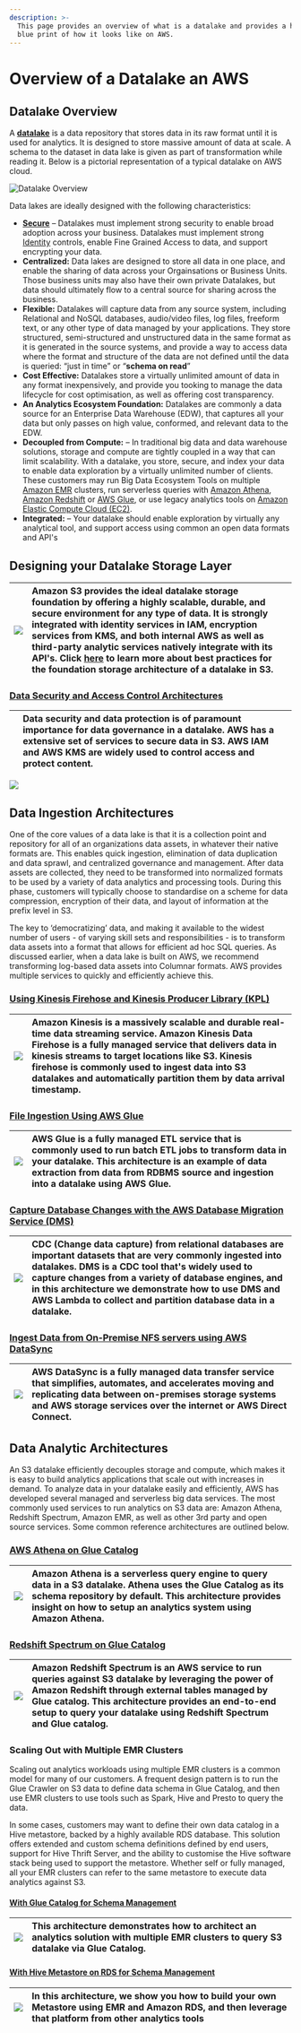 ```yaml
---
description: >-
  This page provides an overview of what is a datalake and provides a highlevel
  blue print of how it looks like on AWS.
---
```


# Overview of a Datalake an AWS

## Datalake Overview

A [**datalake**](https://en.wikipedia.org/wiki/Data_lake) is a data repository that stores data in its raw format until it is used for analytics. It is designed to store massive amount of data at scale. A schema to the dataset in data lake is given as part of transformation while reading it. Below is a pictorial representation of a typical datalake on AWS cloud.

![Datalake Overview](.gitbook/assets/data-lake-overview.png)

Data lakes are ideally designed with the following characteristics:

* [**Secure**](https://en.wikipedia.org/wiki/Data_security) – Datalakes must implement strong security to enable broad adoption across your business. Datalakes must implement strong [Identity](https://aws.amazon.com/iam) controls, enable Fine Grained Access to data, and support encrypting your data. 
* **Centralized:**  Data lakes are designed to store all data in one place, and enable the sharing of data across your Orgainsations or Business Units. Those business units may also have their own private Datalakes, but data should ultimately flow to a central source for sharing across the business.
* **Flexible:** Datalakes will capture data from any source system, including Relational and NoSQL databases, audio/video files, log files, freeform text, or any other type of data managed by your applications. They store structured, semi-structured and unstructured data in the same format as it is generated in the source systems, and provide a way to access data where the format and structure of the data are not defined until the data is queried: “just in time” or “**schema on read**”
* **Cost Effective:** Datalakes store a virtually unlimited amount of data in any format inexpensively, and provide you tooking to manage the data lifecycle for cost optimisation, as well as offering cost transparency.
* **An Analytics Ecosystem Foundation:** Datalakes are commonly a data source for an Enterprise Data Warehouse \(EDW\), that captures all your data but only passes on high value, conformed, and relevant data to the EDW.
* **Decoupled from Compute:** – In traditional big data and data warehouse solutions, storage and compute are tightly coupled in a way that can limit scalability. With a datalake, you store, secure, and index your data to enable data exploration by a virtually unlimited number of clients. These customers may run Big Data Ecosystem Tools on multiple [Amazon EMR](https://aws.amazon.com/emr/) clusters, run serverless queries with [Amazon Athena](https://aws.amazon.com/athena), [Amazon Redshift](https://aws.amazon.com/redshift) or [AWS Glue](https://aws.amazon.com/glue), or use legacy analytics tools on [Amazon Elastic Compute Cloud \(EC2\)](https://aws.amazon.com/ec2).
* **Integrated:** – Your datalake should enable exploration by virtually any analytical tool, and support access using common an open data formats and API's

## Designing your Datalake Storage Layer

| [![](.gitbook/assets/thumbnail%20%281%29.png)](datalake-storage-architecture/storage-foundation.md) | Amazon S3 provides the ideal datalake storage foundation by offering a highly scalable, durable, and secure environment for any type of data. It is strongly integrated with identity services in IAM, encryption services from KMS, and both internal AWS as well as third-party analytic services natively integrate with its API's. Click [here](datalake-storage-architecture/storage-foundation.md) to learn more about best practices for the foundation storage architecture of a datalake in S3. |
| :--- | :--- |


### [Data Security and Access Control Architectures](data-security-and-access-control-architecture/data-security-and-access-control-using-iam.md)

|  | Data security and data protection is of paramount importance for data governance in a datalake. AWS has a extensive set of services to secure data in S3. AWS IAM and AWS KMS are widely used to control access and protect content. |
| :--- | :--- |


![](.gitbook/assets/thumbnail%20%287%29.png)

## Data Ingestion Architectures

One of the core values of a data lake is that it is a collection point and repository for all of an organizations data assets, in whatever their native formats are. This enables quick ingestion, elimination of data duplication and data sprawl, and centralized governance and management. After data assets are collected, they need to be transformed into normalized formats to be used by a variety of data analytics and processing tools. During this phase, customers will typically choose to standardise on a scheme for data compression, encryption of their data, and layout of information at the prefix level in S3.

The key to ‘democratizing’ data, and making it available to the widest number of users - of varying skill sets and responsibilities - is to transform data assets into a format that allows for efficient ad hoc SQL queries. As discussed earlier, when a data lake is built on AWS, we recommend transforming log-based data assets into Columnar formats. AWS provides multiple services to quickly and efficiently achieve this.

### [Using Kinesis Firehose and Kinesis Producer Library \(KPL\)](data-ingestion/kinesis-firehose-and-kpl.md)

| [![](.gitbook/assets/thumbnail%20%282%29.png)](data-ingestion/kinesis-firehose-and-kpl.md) | Amazon Kinesis is a massively scalable and durable real-time data streaming service. Amazon Kinesis Data Firehose is a fully managed service that delivers data in kinesis streams to target locations like S3. Kinesis firehose is commonly used to ingest data into S3 datalakes and automatically partition them by data arrival timestamp. |
| :--- | :--- |


### [File Ingestion Using AWS Glue](data-ingestion/aws-glue.md)

| [![](.gitbook/assets/thumbnail%20%288%29.png)](data-ingestion/aws-glue.md) | AWS Glue is a fully managed ETL service that is commonly used to run batch ETL jobs to transform data in your datalake. This architecture is an example of data extraction from data from RDBMS source and ingestion into a datalake using AWS Glue. |
| :--- | :--- |


### [Capture Database Changes with the AWS Database Migration Service \(DMS\)](data-ingestion/dms-and-lambda.md)

| [![](.gitbook/assets/thumbnail%20%285%29.png)](data-ingestion/dms-and-lambda.md) | CDC \(Change data capture\) from relational databases are important datasets that are very commonly ingested into datalakes. DMS is a CDC tool that's widely used to capture changes from a variety of database engines, and in this architecture we demonstrate how to use DMS and AWS Lambda to collect and partition database data in a datalake. |
| :--- | :--- |


### [Ingest Data from On-Premise NFS servers using AWS DataSync](data-ingestion/aws-datasync-on-prem-nfs.md)

| [![](.gitbook/assets/thumbnail.png)](data-ingestion/aws-datasync-on-prem-nfs.md) | AWS DataSync is a fully managed data transfer service that simplifies, automates, and accelerates moving and replicating data between on-premises storage systems and AWS storage services over the internet or AWS Direct Connect. |
| :--- | :--- |


## Data Analytic Architectures

An S3 datalake efficiently decouples storage and compute, which makes it is easy to build analytics applications that scale out with increases in demand. To analyze data in your datalake easily and efficiently, AWS has developed several managed and serverless big data services. The most commonly used services to run analytics on S3 data are: Amazon Athena, Redshift Spectrum, Amazon EMR, as well as other 3rd party and open source services. Some common reference architectures are outlined below.

### [AWS Athena on Glue Catalog](data-analytics/amazon-athena.md)

| [![](.gitbook/assets/thumbnail%20%283%29.png)](data-analytics/amazon-athena.md) | Amazon Athena is a serverless query engine to query data in a S3 datalake. Athena uses the Glue Catalog as its schema repository by default. This architecture provides insight on how to setup an analytics system using Amazon Athena. |
| :--- | :--- |


### [Redshift Spectrum on Glue Catalog](data-analytics/multi-emr-on-hive-metastore.md)

| [![](.gitbook/assets/thumbnail%20%284%29.png)](data-analytics/redshift-spectrum.md) | Amazon Redshift Spectrum is an AWS service to run queries against S3 datalake by leveraging the power of Amazon Redshift through external tables managed by Glue catalog. This architecture provides an end-to-end setup to query your datalake using Redshift Spectrum and Glue catalog. |
| :--- | :--- |


### Scaling Out with Multiple EMR Clusters

Scaling out analytics workloads using multiple EMR clusters is a common model for many of our customers. A frequent design pattern is to run the Glue Crawler on S3 data to define data schema in Glue Catalog, and then use EMR clusters to use tools such as Spark, Hive and Presto to query the data.

In some cases, customers may want to define their own data catalog in a Hive metastore, backed by a highly available RDS database. This solution offers extended and custom schema definitions defined by end users, support for Hive Thrift Server, and the ability to customise the Hive software stack being used to support the metastore. Whether self or fully managed, all your EMR clusters can refer to the same metastore to execute data analytics against S3.

#### [With Glue Catalog for Schema Management](data-analytics/multi-emr-on-glue-catalog.md)

| [![](.gitbook/assets/thumbnail%20%286%29.png)](data-analytics/multi-emr-on-glue-catalog.md) | This architecture demonstrates how to architect an analytics solution with multiple EMR clusters to query S3 datalake via Glue Catalog. |
| :--- | :--- |


#### [With Hive Metastore on RDS for Schema Management](data-analytics/multi-emr-on-hive-metastore.md)

| [![](.gitbook/assets/thumbnail%20%289%29.png)](data-analytics/multi-emr-on-hive-metastore.md) | In this architecture, we show you how to build your own Metastore using EMR and Amazon RDS, and then leverage that platform from other analytics tools |
| :--- | :--- |


